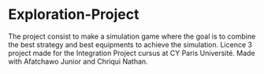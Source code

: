 # Exploration-Project

The project consist to make a simulation game where the goal is to combine the best strategy and best equipments to achieve the simulation.
Licence 3 project made for the Integration Project cursus at CY Paris Université.
Made with Afatchawo Junior and Chriqui Nathan.

